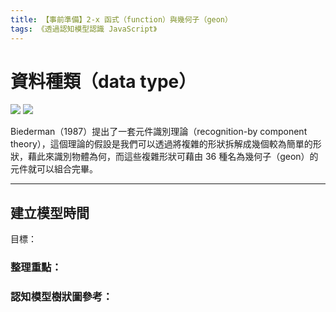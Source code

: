 ```yaml
---
title: 【事前準備】2-x 函式（function）與幾何子（geon）
tags: 《透過認知模型認識 JavaScript》
---
```


# 資料種類（data type）

![](https://i.imgur.com/zNJueBL.png)
![](https://i.imgur.com/fEx2YXe.jpg)

Biederman（1987）提出了一套元件識別理論（recognition-by component theory），這個理論的假設是我們可以透過將複雜的形狀拆解成幾個較為簡單的形狀，藉此來識別物體為何，而這些複雜形狀可藉由 36 種名為幾何子（geon）的元件就可以組合完畢。

---


## 建立模型時間
目標：

### 整理重點：



### 認知模型樹狀圖參考：
